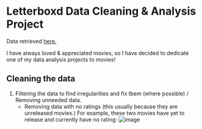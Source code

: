 # Letterboxd Data Cleaning & Analysis Project
Data retrieved [here.](https://www.kaggle.com/datasets/gsimonx37/letterboxd)

I have always loved & appreciated movies, so I have decided to dedicate one of my data analysis projects to movies!

## Cleaning the data
1. Filtering the data to find irregularities and fix tbem (where possible) / Removing unneeded data.
    -   Removing data with no ratings (this usually because they are unreleased movies.) For example, these two movies have yet to release and currently have no rating:
      ![image](https://github.com/andytcodes/Letterboxd-Data-Cleaning-Analysis-Project/assets/66580474/32739422-efd7-48b4-bfec-d66bc935906d)

